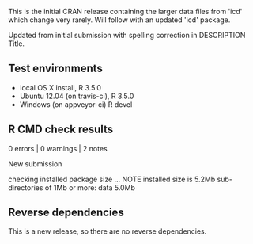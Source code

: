 This is the initial CRAN release containing the larger data files from 'icd' which change very rarely. Will follow with an updated 'icd' package.

Updated from initial submission with spelling correction in DESCRIPTION Title.

## Test environments
* local OS X install, R 3.5.0
* Ubuntu 12.04 (on travis-ci), R 3.5.0
* Windows (on appveyor-ci) R devel

## R CMD check results

0 errors | 0 warnings | 2 notes

New submission

checking installed package size ... NOTE
  installed size is  5.2Mb
  sub-directories of 1Mb or more:
    data   5.0Mb

## Reverse dependencies

This is a new release, so there are no reverse dependencies.
